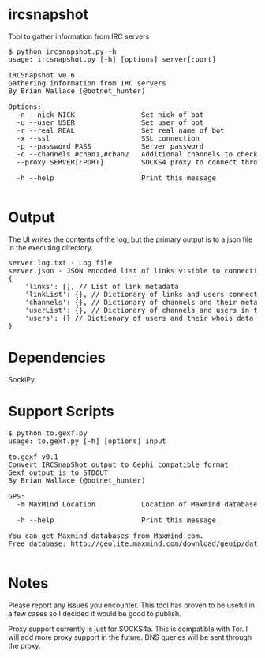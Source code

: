 ircsnapshot
===========

Tool to gather information from IRC servers

<pre>$ python ircsnapshot.py -h
usage: ircsnapshot.py [-h] [options] server[:port]

IRCSnapshot v0.6
Gathering information from IRC servers
By Brian Wallace (@botnet_hunter)

Options:
  -n --nick NICK                Set nick of bot
  -u --user USER                Set user of bot
  -r --real REAL                Set real name of bot
  -x --ssl                      SSL connection
  -p --password PASS            Server password
  -c --channels #chan1,#chan2   Additional channels to check
  --proxy SERVER[:PORT]         SOCKS4 proxy to connect through

  -h --help                     Print this message

</pre>

Output
======
The UI writes the contents of the log, but the primary output is to a json file in the executing directory.
<pre>
server.log.txt - Log file
server.json - JSON encoded list of links visible to connecting user
{
    'links': [], // List of link metadata
    'linkList': {}, // Dictionary of links and users connected to them
    'channels': {}, // Dictionary of channels and their metadata
    'userList': {}, // Dictionary of channels and users in them
    'users': {} // Dictionary of users and their whois data
}
</pre>

Dependencies
============
SockiPy

Support Scripts
===============
<pre>
$ python to.gexf.py
usage: to.gexf.py [-h] [options] input

to.gexf v0.1
Convert IRCSnapShot output to Gephi compatible format
Gexf output is to STDOUT
By Brian Wallace (@botnet_hunter)

GPS:
  -m MaxMind Location           Location of Maxmind database files (default .)

  -h --help                     Print this message

You can get Maxmind databases from Maxmind.com.
Free database: http://geolite.maxmind.com/download/geoip/database/GeoLiteCity_CSV/GeoLiteCity-latest.zip

</pre>

Notes
=====
Please report any issues you encounter.  This tool has proven to be useful in a few cases so I decided it would be good to publish.

Proxy support currently is just for SOCKS4a.  This is compatible with Tor.  I will add more proxy support in the future.  DNS queries will be sent through the proxy.
